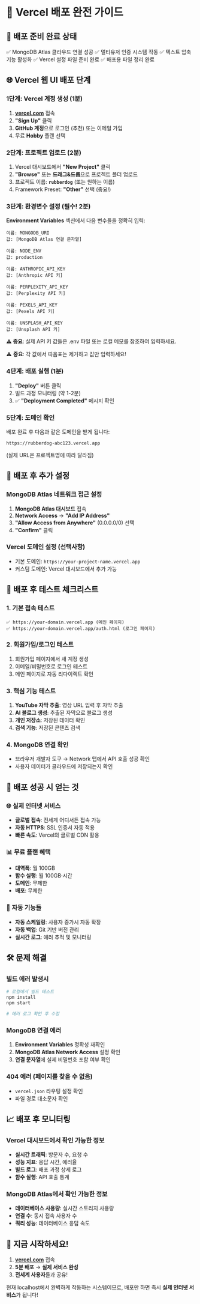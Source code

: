 # 🚀 Vercel 배포 완전 가이드

## 🎯 배포 준비 완료 상태
✅ MongoDB Atlas 클라우드 연결 성공
✅ 멀티유저 인증 시스템 작동
✅ 텍스트 압축 기능 활성화
✅ Vercel 설정 파일 준비 완료
✅ 배포용 파일 정리 완료

## 🌐 Vercel 웹 UI 배포 단계

### 1단계: Vercel 계정 생성 (1분)
1. **[vercel.com](https://vercel.com)** 접속
2. **"Sign Up"** 클릭
3. **GitHub 계정**으로 로그인 (추천) 또는 이메일 가입
4. 무료 **Hobby** 플랜 선택

### 2단계: 프로젝트 업로드 (2분)
1. Vercel 대시보드에서 **"New Project"** 클릭
2. **"Browse"** 또는 **드래그&드롭**으로 프로젝트 폴더 업로드
3. 프로젝트 이름: **`rubberdog`** (또는 원하는 이름)
4. Framework Preset: **"Other"** 선택 (중요!)

### 3단계: 환경변수 설정 (필수! 2분)

**Environment Variables** 섹션에서 다음 변수들을 정확히 입력:

```
이름: MONGODB_URI
값: [MongoDB Atlas 연결 문자열]

이름: NODE_ENV
값: production

이름: ANTHROPIC_API_KEY
값: [Anthropic API 키]

이름: PERPLEXITY_API_KEY
값: [Perplexity API 키]

이름: PEXELS_API_KEY
값: [Pexels API 키]

이름: UNSPLASH_API_KEY
값: [Unsplash API 키]
```

**⚠️ 중요**: 실제 API 키 값들은 .env 파일 또는 로컬 메모를 참조하여 입력하세요.

⚠️ **중요**: 각 값에서 따옴표는 제거하고 값만 입력하세요!

### 4단계: 배포 실행 (1분)
1. **"Deploy"** 버튼 클릭
2. 빌드 과정 모니터링 (약 1-2분)
3. ✅ **"Deployment Completed"** 메시지 확인

### 5단계: 도메인 확인
배포 완료 후 다음과 같은 도메인을 받게 됩니다:
```
https://rubberdog-abc123.vercel.app
```
(실제 URL은 프로젝트명에 따라 달라짐)

## 🔧 배포 후 추가 설정

### MongoDB Atlas 네트워크 접근 설정
1. **MongoDB Atlas 대시보드** 접속
2. **Network Access** → **"Add IP Address"**
3. **"Allow Access from Anywhere"** (0.0.0.0/0) 선택
4. **"Confirm"** 클릭

### Vercel 도메인 설정 (선택사항)
- 기본 도메인: `https://your-project-name.vercel.app`
- 커스텀 도메인: Vercel 대시보드에서 추가 가능

## 🧪 배포 후 테스트 체크리스트

### 1. 기본 접속 테스트
```
✅ https://your-domain.vercel.app (메인 페이지)
✅ https://your-domain.vercel.app/auth.html (로그인 페이지)
```

### 2. 회원가입/로그인 테스트
1. 회원가입 페이지에서 새 계정 생성
2. 이메일/비밀번호로 로그인 테스트
3. 메인 페이지로 자동 리다이렉트 확인

### 3. 핵심 기능 테스트
1. **YouTube 자막 추출**: 영상 URL 입력 후 자막 추출
2. **AI 블로그 생성**: 추출된 자막으로 블로그 생성
3. **개인 저장소**: 저장된 데이터 확인
4. **검색 기능**: 저장된 콘텐츠 검색

### 4. MongoDB 연결 확인
- 브라우저 개발자 도구 → Network 탭에서 API 호출 성공 확인
- 사용자 데이터가 클라우드에 저장되는지 확인

## 🎉 배포 성공 시 얻는 것

### 🌐 **실제 인터넷 서비스**
- **글로벌 접속**: 전세계 어디서든 접속 가능
- **자동 HTTPS**: SSL 인증서 자동 적용
- **빠른 속도**: Vercel의 글로벌 CDN 활용

### 📊 **무료 플랜 혜택**
- **대역폭**: 월 100GB
- **함수 실행**: 월 100GB·시간
- **도메인**: 무제한
- **배포**: 무제한

### 🔧 **자동 기능들**
- **자동 스케일링**: 사용자 증가시 자동 확장
- **자동 백업**: Git 기반 버전 관리
- **실시간 로그**: 에러 추적 및 모니터링

## 🛠️ 문제 해결

### 빌드 에러 발생시
```bash
# 로컬에서 빌드 테스트
npm install
npm start

# 에러 로그 확인 후 수정
```

### MongoDB 연결 에러
1. **Environment Variables** 정확성 재확인
2. **MongoDB Atlas Network Access** 설정 확인
3. **연결 문자열**에 실제 비밀번호 포함 여부 확인

### 404 에러 (페이지를 찾을 수 없음)
- `vercel.json` 라우팅 설정 확인
- 파일 경로 대소문자 확인

## 📈 배포 후 모니터링

### Vercel 대시보드에서 확인 가능한 정보
- **실시간 트래픽**: 방문자 수, 요청 수
- **성능 지표**: 응답 시간, 에러율
- **빌드 로그**: 배포 과정 상세 로그
- **함수 실행**: API 호출 통계

### MongoDB Atlas에서 확인 가능한 정보
- **데이터베이스 사용량**: 실시간 스토리지 사용량
- **연결 수**: 동시 접속 사용자 수
- **쿼리 성능**: 데이터베이스 응답 속도

## 🎯 **지금 시작하세요!**

1. **[vercel.com](https://vercel.com)** 접속
2. **5분 배포** → **실제 서비스 완성**
3. **전세계 사용자**들과 공유!

현재 localhost에서 완벽하게 작동하는 시스템이므로, 배포만 하면 즉시 **실제 인터넷 서비스**가 됩니다!